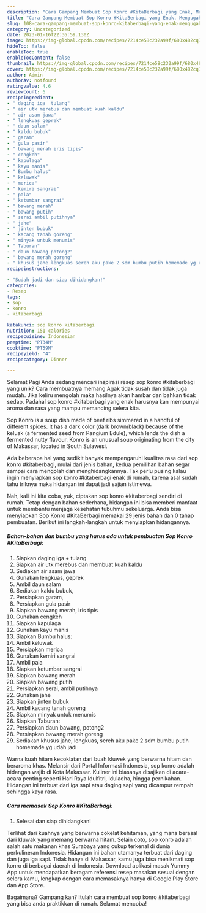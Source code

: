 ```yaml
---
description: "Cara Gampang Membuat Sop Konro #KitaBerbagi yang Enak, Mengugah Selera"
title: "Cara Gampang Membuat Sop Konro #KitaBerbagi yang Enak, Mengugah Selera"
slug: 108-cara-gampang-membuat-sop-konro-kitaberbagi-yang-enak-mengugah-selera
category: Uncategorized
date: 2023-01-16T22:36:59.130Z
image: https://img-global.cpcdn.com/recipes/7214ce58c232a99f/680x482cq70/sop-konro-kitaberbagi-foto-resep-utama.jpg
hideToc: false
enableToc: true
enableTocContent: false
thumbnail: https://img-global.cpcdn.com/recipes/7214ce58c232a99f/680x482cq70/sop-konro-kitaberbagi-foto-resep-utama.jpg
cover: https://img-global.cpcdn.com/recipes/7214ce58c232a99f/680x482cq70/sop-konro-kitaberbagi-foto-resep-utama.jpg
author: Admin
authorAv: notfound
ratingvalue: 4.6
reviewcount: 6
recipeingredient:
- " daging iga  tulang"
- " air utk merebus dan membuat kuah kaldu"
- " air asam jawa"
- " lengkuas geprek"
- " daun salam"
- " kaldu bubuk"
- " garam"
- " gula pasir"
- " bawang merah iris tipis"
- " cengkeh"
- " kapulaga"
- " kayu manis"
- " Bumbu halus"
- " keluwak"
- " merica"
- " kemiri sangrai"
- " pala"
- " ketumbar sangrai"
- " bawang merah"
- " bawang putih"
- " serai ambil putihnya"
- " jahe"
- " jinten bubuk"
- " kacang tanah goreng"
- " minyak untuk menumis"
- " Taburan"
- " daun bawang potong2"
- " bawang merah goreng"
- " khusus jahe lengkuas sereh aku pake 2 sdm bumbu putih homemade yg udah jadi"
recipeinstructions:

- "Sudah jadi dan siap dihidangkan!"
categories:
- Resep
tags:
- sop
- konro
- kitaberbagi

katakunci: sop konro kitaberbagi 
nutrition: 151 calories
recipecuisine: Indonesian
preptime: "PT34M"
cooktime: "PT59M"
recipeyield: "4"
recipecategory: Dinner

---
```



Selamat Pagi Anda sedang mencari inspirasi resep sop konro #kitaberbagi yang unik? Cara membuatnya memang Agak tidak susah dan tidak juga mudah. Jika keliru mengolah maka hasilnya akan hambar dan bahkan tidak sedap. Padahal sop konro #kitaberbagi yang enak harusnya kan mempunyai aroma dan rasa yang mampu memancing selera kita.


Sop Konro is a soup dish made of beef ribs simmered in a handful of different spices. It has a dark color (dark brown/black) because of the keluak (a fermented seed from Pangium Edule), which lends the dish a fermented nutty flavour. Konro is an unusual soup originating from the city of Makassar, located in South Sulawesi.

Ada beberapa hal yang sedikit banyak mempengaruhi kualitas rasa dari sop konro #kitaberbagi, mulai dari jenis bahan, kedua pemilihan bahan segar sampai cara mengolah dan menghidangkannya. Tak perlu pusing kalau ingin menyiapkan sop konro #kitaberbagi enak di rumah, karena asal sudah tahu triknya maka hidangan ini dapat jadi sajian istimewa.


Nah, kali ini kita coba, yuk, ciptakan sop konro #kitaberbagi sendiri di rumah. Tetap dengan bahan sederhana, hidangan ini bisa memberi manfaat untuk membantu menjaga kesehatan tubuhmu sekeluarga. Anda bisa menyiapkan Sop Konro #KitaBerbagi memakai 29 jenis bahan dan 0 tahap pembuatan. Berikut ini langkah-langkah untuk menyiapkan hidangannya.

<!--inarticleads1-->

##### Bahan-bahan dan bumbu yang harus ada untuk pembuatan Sop Konro #KitaBerbagi:

1. Siapkan  daging iga + tulang
1. Siapkan  air utk merebus dan membuat kuah kaldu
1. Sediakan  air asam jawa
1. Gunakan  lengkuas, geprek
1. Ambil  daun salam
1. Sediakan  kaldu bubuk,
1. Persiapkan  garam,
1. Persiapkan  gula pasir
1. Siapkan  bawang merah, iris tipis
1. Gunakan  cengkeh
1. Siapkan  kapulaga
1. Gunakan  kayu manis
1. Siapkan  Bumbu halus:
1. Ambil  keluwak
1. Persiapkan  merica
1. Gunakan  kemiri sangrai
1. Ambil  pala
1. Siapkan  ketumbar sangrai
1. Siapkan  bawang merah
1. Siapkan  bawang putih
1. Persiapkan  serai, ambil putihnya
1. Gunakan  jahe
1. Siapkan  jinten bubuk
1. Ambil  kacang tanah goreng
1. Siapkan  minyak untuk menumis
1. Siapkan  Taburan:
1. Persiapkan  daun bawang, potong2
1. Persiapkan  bawang merah goreng
1. Sediakan  khusus jahe, lengkuas, sereh aku pake 2 sdm bumbu putih homemade yg udah jadi


Warna kuah hitam kecoklatan dari buah kluwek yang berwarna hitam dan beraroma khas. Melansir dari Portal Informasi Indonesia, sop konro adalah hidangan wajib di Kota Makassar. Kuliner ini biasanya disajikan di acara-acara penting seperti Hari Raya Idulfitri, Iduladha, hingga pernikahan. Hidangan ini terbuat dari iga sapi atau daging sapi yang dicampur rempah sehingga kaya rasa. 

<!--inarticleads2-->

##### Cara memasak Sop Konro #KitaBerbagi:


1. Selesai dan siap dihidangkan!

Terlihat dari kuahnya yang berwarna cokelat kehitaman, yang mana berasal dari kluwak yang memang berwarna hitam. Selain coto, sop konro adalah salah satu makanan khas Surabaya yang cukup terkenal di dunia perkulineran Indonesia. Hidangan ini bahan utamanya terbuat dari daging dan juga iga sapi. Tidak hanya di Makassar, kamu juga bisa menikmati sop konro di berbagai daerah di Indonesia. Download aplikasi masak Yummy App untuk mendapatkan beragam referensi resep masakan sesuai dengan selera kamu, lengkap dengan cara memasaknya hanya di Google Play Store dan App Store. 

Bagaimana? Gampang kan? Itulah cara membuat sop konro #kitaberbagi yang bisa anda praktikkan di rumah. Selamat mencoba!
